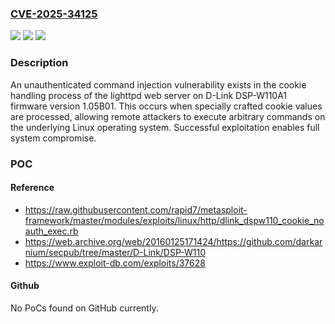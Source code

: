 ### [CVE-2025-34125](https://cve.mitre.org/cgi-bin/cvename.cgi?name=CVE-2025-34125)
![](https://img.shields.io/static/v1?label=Product&message=DSP-W110A1&color=blue)
![](https://img.shields.io/static/v1?label=Version&message=1.05B01%20&color=brightgreen)
![](https://img.shields.io/static/v1?label=Vulnerability&message=CWE-78%20Improper%20Neutralization%20of%20Special%20Elements%20used%20in%20an%20OS%20Command%20('OS%20Command%20Injection')&color=brightgreen)

### Description

An unauthenticated command injection vulnerability exists in the cookie handling process of the lighttpd web server on D-Link DSP-W110A1 firmware version 1.05B01. This occurs when specially crafted cookie values are processed, allowing remote attackers to execute arbitrary commands on the underlying Linux operating system. Successful exploitation enables full system compromise.

### POC

#### Reference
- https://raw.githubusercontent.com/rapid7/metasploit-framework/master/modules/exploits/linux/http/dlink_dspw110_cookie_noauth_exec.rb
- https://web.archive.org/web/20160125171424/https://github.com/darkarnium/secpub/tree/master/D-Link/DSP-W110
- https://www.exploit-db.com/exploits/37628

#### Github
No PoCs found on GitHub currently.

